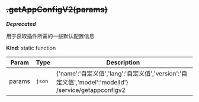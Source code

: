 <a name="module_miot/service/smarthome.getAppConfigV2"></a>

## ~~.getAppConfigV2(params)~~
***Deprecated***

用于获取插件所需的一些默认配置信息

**Kind**: static function  

| Param | Type | Description |
| --- | --- | --- |
| params | <code>json</code> | {'name':'自定义值','lang':'自定义值','version':'自定义值','model':'modelId'} /service/getappconfigv2 |

